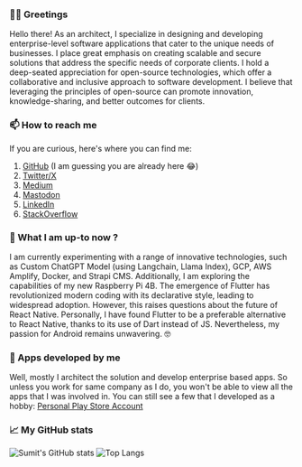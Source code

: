
### 🤝🏻 Greetings
Hello there! As an architect, I specialize in designing and developing enterprise-level software applications that cater to the unique needs of businesses. I place great emphasis on creating scalable and secure solutions that address the specific needs of corporate clients. I hold a deep-seated appreciation for open-source technologies, which offer a collaborative and inclusive approach to software development. I believe that leveraging the principles of open-source can promote innovation, knowledge-sharing, and better outcomes for clients.

### 📫 How to reach me
If you are curious, here's where you can find me:

 1. [GitHub](https://github.com/sumitsahoo) (I am guessing you are already here 😂)
 2. [Twitter/X](https://x.com/sumitsahoo)
 3. [Medium](https://medium.com/@sumitsahoo)
 4. <a rel="me" href="https://mastodon.social/@sumitsahoo">Mastodon</a>
 5. [LinkedIn](https://www.linkedin.com/in/sumit-sahoo)
 6. [StackOverflow](https://stackoverflow.com/users/1293601/sumit-sahoo)
 
### 🔭 What I am up-to now ?
I am currently experimenting with a range of innovative technologies, such as Custom ChatGPT Model (using Langchain, Llama Index), GCP, AWS Amplify, Docker, and Strapi CMS. Additionally, I am exploring the capabilities of my new Raspberry Pi 4B. The emergence of Flutter has revolutionized modern coding with its declarative style, leading to widespread adoption. However, this raises questions about the future of React Native. Personally, I have found Flutter to be a preferable alternative to React Native, thanks to its use of Dart instead of JS. Nevertheless, my passion for Android remains unwavering. 🤓

### 📱 Apps developed by me
Well, mostly I architect the solution and develop enterprise based apps. So unless you work for same company as I do, you won't be able to view all the apps that I was involved in. You can still see a few that I developed as a hobby:  [Personal Play Store Account](https://play.google.com/store/apps/developer?id=Sumit%20Sahoo)

### 📈 My GitHub stats

![Sumit's GitHub stats](https://github-readme-stats.vercel.app/api?username=sumitsahoo&show_icons=true&theme=default&count_private=true&hide_title=true)
![Top Langs](https://github-readme-stats.vercel.app/api/top-langs/?username=sumitsahoo&layout=compact)
